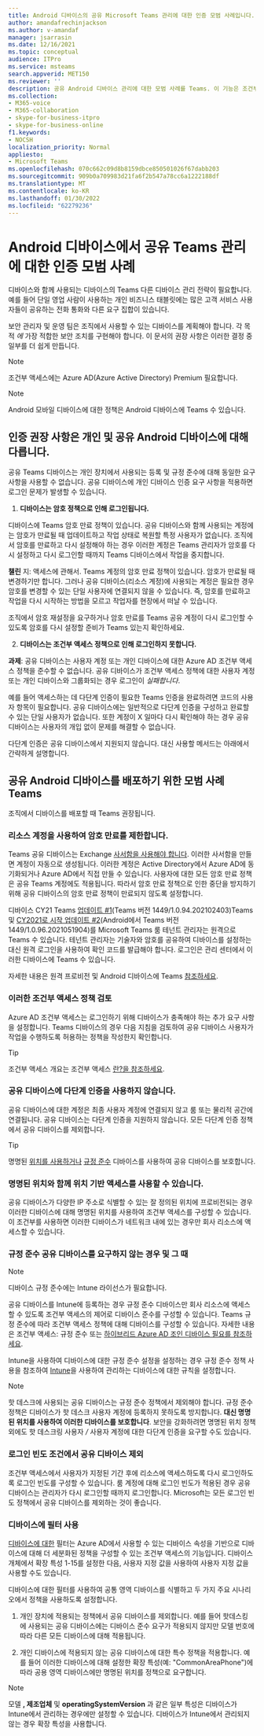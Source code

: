 ```yaml
---
title: Android 디바이스의 공유 Microsoft Teams 관리에 대한 인증 모범 사례입니다.
author: amandafrechinjackson
ms.author: v-amandaf
manager: jsarrasin
ms.date: 12/16/2021
ms.topic: conceptual
audience: ITPro
ms.service: msteams
search.appverid: MET150
ms.reviewer: ''
description: 공유 Android 디바이스 관리에 대한 모범 사례를 Teams. 이 기능은 조건부 액세스, 암호 정책, 다단계 인증 조언을 제공합니다.
ms.collection:
- M365-voice
- M365-collaboration
- skype-for-business-itpro
- skype-for-business-online
f1.keywords:
- NOCSH
localization_priority: Normal
appliesto:
- Microsoft Teams
ms.openlocfilehash: 070c662c09d8b8159dbce850501026f67dabb203
ms.sourcegitcommit: 909b0a709983d21fa6f2b547a78cc6a1222188df
ms.translationtype: MT
ms.contentlocale: ko-KR
ms.lasthandoff: 01/30/2022
ms.locfileid: "62279236"
---
```

# <a name="authentication-best-practices-for-teams-shared-device-management-on-android-devices"></a>Android 디바이스에서 공유 Teams 관리에 대한 인증 모범 사례

디바이스와 함께 사용되는 디바이스의 Teams 다른 디바이스 관리 전략이 필요합니다. 예를 들어 단일 영업 사람이 사용하는 개인 비즈니스 태블릿에는 많은 고객 서비스 사용자들이 공유하는 전화 통화와 다른 요구 집합이 있습니다.

보안 관리자 및 운영 팀은 조직에서 사용할 수 있는 디바이스를 계획해야 합니다. 각 목적 *에* 가장 적합한 보안 조치를 구현해야 합니다. 이 문서의 권장 사항은 이러한 결정 중 일부를 더 쉽게 만듭니다.

>[!NOTE]
>조건부 액세스에는 Azure AD(Azure Active Directory) Premium 필요합니다.

>[!NOTE]
>Android 모바일 디바이스에 대한 정책은 Android 디바이스에 Teams 수 있습니다.

## <a name="authentication-recommendations-are-different-for-personal-versus-shared-android-devices"></a>인증 권장 사항은 개인 및 공유 Android 디바이스에 대해 다릅니다.

공유 Teams 디바이스는 개인 장치에서 사용되는 등록 및 규정 준수에 대해 동일한 요구 사항을 사용할 수 없습니다. 공유 디바이스에 개인 디바이스 인증 요구 사항을 적용하면 로그인 문제가 발생할 수 있습니다.

1.  **디바이스는 암호 정책으로 인해 로그인됩니다.**

디바이스에 Teams 암호 만료 정책이 있습니다. 공유 디바이스와 함께 사용되는 계정에는 암호가 만료될 때 업데이트하고 작업 상태로 복원할 특정 사용자가 없습니다. 조직에서 암호를 만료하고 다시 설정해야 하는 경우 이러한 계정은 Teams 관리자가 암호를 다시 설정하고 다시 로그인할 때까지 Teams 디바이스에서 작업을 중지합니다.

**챌린** 지: 액세스에 관해서. Teams 계정의 암호 만료 정책이 있습니다. 암호가 만료될 때 변경하기만 합니다. 그러나 공유 디바이스(리소스 계정)에 사용되는 계정은 필요한 경우 암호를 변경할 수 있는 단일 사용자에 연결되지 않을 수 있습니다. 즉, 암호를 만료하고 작업을 다시 시작하는 방법을 모르고 작업자를 현장에서 떠날 수 있습니다.

조직에서 암호 재설정을 요구하거나 암호 만료를 Teams 공유 계정이 다시 로그인할 수 있도록 암호를 다시 설정할 준비가 Teams 있는지 확인하세요.

2.  **디바이스는 조건부 액세스 정책으로 인해 로그인하지 못합니다.**

**과제**: 공유 디바이스는 사용자 계정 또는 개인 디바이스에 대한 Azure AD 조건부 액세스 정책을 준수할 수 없습니다. 공유 디바이스가 조건부 액세스 정책에 대한 사용자 계정 또는 개인 디바이스와 그룹화되는 경우 로그인이 *실패합니다*.

예를 들어 액세스하는 데 다단계 인증이 필요한 Teams 인증을 완료하려면 코드의 사용자 항목이 필요합니다. 공유 디바이스에는 일반적으로 다단계 인증을 구성하고 완료할 수 있는 단일 사용자가 없습니다. 또한 계정이 X 일마다 다시 확인해야 하는 경우 공유 디바이스는 사용자의 개입 없이 문제를 해결할 수 없습니다.

다단계 인증은 공유 디바이스에서 지원되지 않습니다. 대신 사용할 메서드는 아래에서 간략하게 설명합니다.

## <a name="best-practices-for-the-deployment-of-shared-android-devices-with-teams"></a>공유 Android 디바이스를 배포하기 위한 모범 사례 Teams

조직에서 디바이스를 배포할 때 Teams 권장됩니다.

### <a name="use-a-resource-account-and-curtail-its-password-expiration"></a>**리소스 계정을 사용하여 암호 만료를 제한합니다.**

Teams 공유 디바이스는 Exchange [사서함을 사용해야 합니다](/exchange/recipients-in-exchange-online/manage-resource-mailboxes). 이러한 사서함을 만들면 계정이 자동으로 생성됩니다. 이러한 계정은 Active Directory에서 Azure AD에 동기화되거나 Azure AD에서 직접 만들 수 있습니다. 사용자에 대한 모든 암호 만료 정책은 공유 Teams 계정에도 적용됩니다. 따라서 암호 만료 정책으로 인한 중단을 방지하기 위해 공유 디바이스의 암호 만료 정책이 만료되지 않도록 설정합니다.

디바이스 CY21 Teams [업데이트 #1](https://support.microsoft.com/office/what-s-new-in-microsoft-teams-devices-eabf4d81-acdd-4b23-afa1-9ee47bb7c5e2#ID0EBD=Desk_phones)(Teams 버전 1449/1.0.94.202102403)Teams 및 [CY2021로 시작 업데이트 #2](https://support.microsoft.com/office/what-s-new-in-microsoft-teams-devices-eabf4d81-acdd-4b23-afa1-9ee47bb7c5e2#ID0EBD=Teams_Rooms_on_Android)(Android에서 Teams 버전 1449/1.0.96.2021051904)를 Microsoft Teams 룸 테넌트 관리자는 원격으로 Teams 수 있습니다. 테넌트 관리자는 기술자와 암호를 공유하여 디바이스를 설정하는 대신 원격 로그인을 사용하여 확인 코드를 발급해야 합니다. 로그인은 관리 센터에서 이러한 디바이스에 Teams 수 있습니다.

자세한 내용은 원격 프로비전 및 Android 디바이스에 Teams [참조하세요](/MicrosoftTeams/devices/remote-provision-remote-login). 

### <a name="review-these-conditional-access-policies"></a>**이러한 조건부 액세스 정책 검토**

Azure AD 조건부 액세스는 로그인하기 위해 디바이스가 충족해야 하는 추가 요구 사항을 설정합니다. Teams 디바이스의 경우 다음 지침을 검토하여 공유 디바이스 사용자가 작업을 수행하도록 허용하는 정책을 작성한지 확인합니다.

> [!TIP]
> 조건부 액세스 개요는 조건부 액세스 [란?을 참조하세요](/azure/active-directory/conditional-access/overview).

### <a name="do-not-use-multi-factor-authentication-for-shared-devices"></a>공유 디바이스에 다단계 인증을 사용하지 않습니다.

공유 디바이스에 대한 계정은 최종 사용자 계정에 연결되지 않고 룸 또는 물리적 공간에 연결됩니다. 공유 디바이스는 다단계 인증을 지원하지 않습니다. 모든 다단계 인증 정책에서 공유 디바이스를 제외합니다.

>[!TIP]
>명명된 [위치를 사용하거나](/azure/active-directory/conditional-access/location-condition) [규정 준수](/azure/active-directory/conditional-access/howto-conditional-access-policy-compliant-device) 디바이스를 사용하여 공유 디바이스를 보호합니다.

### <a name="you-can-use-location-based-access-with-named-locations"></a>명명된 위치와 함께 위치 기반 액세스를 사용할 수 있습니다.

공유 디바이스가 다양한 IP 주소로 식별할 수 있는 잘 정의된 위치에 프로비전되는 경우 이러한 디바이스에 대해 명명된 위치를 사용하여 조건부 [](/azure/active-directory/conditional-access/location-condition) 액세스를 구성할 수 있습니다. 이 조건부를 사용하면 이러한 디바이스가 네트워크 내에 있는 경우만 회사 리소스에 액세스할 수 있습니다.

### <a name="when-and-when-not-to-require-compliant-shared-devices"></a>규정 준수 공유 디바이스를 요구하지 않는 경우 및 그 때

>[!NOTE]
>디바이스 규정 준수에는 Intune 라이선스가 필요합니다.

공유 디바이스를 Intune에 등록하는 경우 규정 준수 디바이스만 회사 리소스에 액세스할 수 있도록 조건부 액세스의 제어로 디바이스 준수를 구성할 수 있습니다. Teams 규정 준수에 따라 조건부 액세스 정책에 대해 디바이스를 구성할 수 있습니다. 자세한 내용은 조건부 액세스: 규정 준수 또는 [하이브리드 Azure AD 조인 디바이스 필요를 참조하세요](/azure/active-directory/conditional-access/howto-conditional-access-policy-compliant-device).

Intune을 사용하여 디바이스에 대한 규정 준수 설정을 설정하는 경우 규정 준수 정책 사용을 참조하여 [Intune](/intune/protect/device-compliance-get-started)을 사용하여 관리하는 디바이스에 대한 규칙을 설정합니다.

>[!NOTE]
> 핫 데스크에 사용되는 공유  디바이스는 규정 준수 정책에서 제외해야 합니다. 규정 준수 정책은 디바이스가 핫 데스크 사용자 계정에 등록하지 못하도록 방지합니다. **대신 명명된 위치를 사용하여 이러한 디바이스를 보호합니다**.
> 보안을 강화하려면 명명된 위치 [](/azure/active-directory/authentication/tutorial-enable-azure-mfa) 정책 외에도 핫 데스크링 사용자 */* 사용자 계정에 대한 다단계 인증을 요구할 수도 있습니다.

### <a name="exclude-shared-devices-from-sign-in-frequency-conditions"></a>로그인 빈도 조건에서 공유 디바이스 제외

조건부 액세스에서 사용자가 지정된 기간 [](/azure/active-directory/conditional-access/howto-conditional-access-session-lifetime#user-sign-in-frequency) 후에 리소스에 액세스하도록 다시 로그인하도록 로그인 빈도를 구성할 수 있습니다. 룸 계정에 대해 로그인 빈도가 적용된 경우 공유 디바이스는 관리자가 다시 로그인할 때까지 로그인합니다. Microsoft는 모든 로그인 빈도 정책에서 공유 디바이스를 제외하는 것이 좋습니다.

### <a name="using-filters-for-devices"></a>디바이스에 필터 사용

[디바이스에 대한](/azure/active-directory/conditional-access/concept-condition-filters-for-devices) 필터는 Azure AD에서 사용할 수 있는 디바이스 속성을 기반으로 디바이스에 대해 더 세분화된 정책을 구성할 수 있는 조건부 액세스의 기능입니다. 디바이스 개체에서 확장 특성 1-15를 설정한 다음, 사용자 지정 값을 사용하여 사용자 지정 값을 사용할 수도 있습니다.

디바이스에 대한 필터를 사용하여 공통 영역 디바이스를 식별하고 두 가지 주요 시나리오에서 정책을 사용하도록 설정합니다.

1.  개인 장치에 적용되는 정책에서 공유 디바이스를 제외합니다. 예를 들어 핫데스킹  에 사용되는 공유 디바이스에는 디바이스 준수 요구가 적용되지 않지만 모델 번호에 따라  다른 모든 디바이스에 대해 적용됩니다.

2.  개인 디바이스에 적용되지 않는 공유 디바이스에 대한 특수  정책을 적용합니다. 예를 들어 이러한 디바이스에 대해 설정한 확장 특성(예: "CommonAreaPhone")에 따라 공용 영역 디바이스에만 명명된 위치를 정책으로 요구합니다.

>[!NOTE] 
> 모델 **, 제조업체** 및 **operatingSystemVersion** 과 같은 일부 특성은 디바이스가 Intune에서 관리하는 경우에만 설정할 수 있습니다.  디바이스가 Intune에서 관리되지 않는 경우 확장 특성을 사용합니다.
